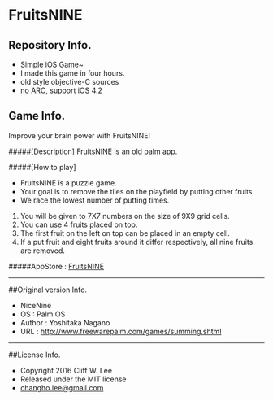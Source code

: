# FruitsNINE

## Repository Info.
+ Simple iOS Game~
+ I made this game in four hours.
+ old style objective-C sources
+ no ARC, support iOS 4.2

## Game Info.
Improve your brain power with FruitsNINE!

#####[Description]
FruitsNINE is an old palm app.

#####[How to play]
- FruitsNINE is a puzzle game.
- Your goal is to remove the tiles on the playfield by putting other fruits.
- We race the lowest number of putting times.

1. You will be given to 7X7 numbers on the size of 9X9 grid cells.
2. You can use 4 fruits placed on top.
3. The first fruit on the left on top can be placed in an empty cell.
4. If a put fruit and eight fruits around it differ respectively, all nine fruits are removed.

#####AppStore : [FruitsNINE](https://itunes.apple.com/us/app/fruitsnine/id442912471?mt=8)

---

##Original version Info.
* NiceNine
* OS : Palm OS
* Author : Yoshitaka Nagano
* URL : http://www.freewarepalm.com/games/summing.shtml

---

##License Info.
* Copyright 2016 Cliff W. Lee
* Released under the MIT license
* changho.lee@gmail.com
